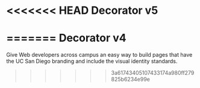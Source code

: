 <<<<<<< HEAD
Decorator v5
=========
=======
Decorator v4
=========

Give Web developers across campus an easy way to build pages that have the UC San Diego branding and include the visual identity standards.
>>>>>>> 3a61743405107433174a980ff279825b6234e99e

